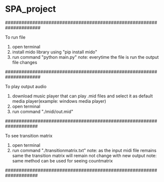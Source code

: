 # SPA_project
#####################################################################

To run file
1) open terminal
2) install mido library using "pip install mido"
2) run command "python main.py"
note: everytime the file is run the output file changes 

#####################################################################

To play output audio
1) download music player that can play .mid files and select it as default media player(example: windows media player)
2) open terminal
3) run command "./midi/out.mid"

####################################################################

To see transition matrix
1) open terminal
2) run command "./transitionmatrix.txt"
note: as the input midi file remains same the transition matrix will remain not change with new output
note: same method can be used for seeing countmatrix 

####################################################################


